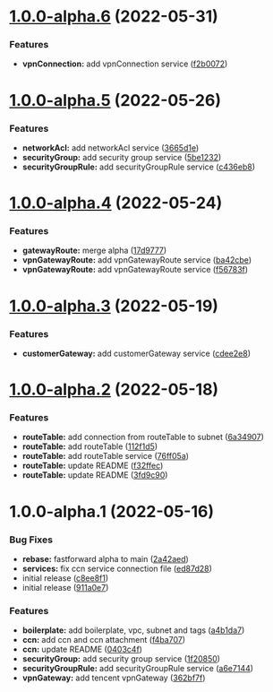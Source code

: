 # [1.0.0-alpha.6](https://github.com/cloudgraphdev/cloudgraph-provider-tencent/compare/1.0.0-alpha.5...1.0.0-alpha.6) (2022-05-31)


### Features

* **vpnConnection:** add vpnConnection service ([f2b0072](https://github.com/cloudgraphdev/cloudgraph-provider-tencent/commit/f2b0072e237e787c2bf0d11358003a7a126e15de))

# [1.0.0-alpha.5](https://github.com/cloudgraphdev/cloudgraph-provider-tencent/compare/1.0.0-alpha.4...1.0.0-alpha.5) (2022-05-26)


### Features

* **networkAcl:** add networkAcl service ([3665d1e](https://github.com/cloudgraphdev/cloudgraph-provider-tencent/commit/3665d1e14782040d601152a252bd889e64fdef98))
* **securityGroup:** add security group service ([5be1232](https://github.com/cloudgraphdev/cloudgraph-provider-tencent/commit/5be123281dca7d37e29e91617f03ece3b6a2b07c))
* **securityGroupRule:** add securityGroupRule service ([c436eb8](https://github.com/cloudgraphdev/cloudgraph-provider-tencent/commit/c436eb8a15269f6738527a415421638f22e95193))

# [1.0.0-alpha.4](https://github.com/cloudgraphdev/cloudgraph-provider-tencent/compare/1.0.0-alpha.3...1.0.0-alpha.4) (2022-05-24)


### Features

* **gatewayRoute:** merge alpha ([17d9777](https://github.com/cloudgraphdev/cloudgraph-provider-tencent/commit/17d9777c4a25f9b8ae6ea0799ee67e8a8281c8d7))
* **vpnGatewayRoute:** add vpnGatewayRoute service ([ba42cbe](https://github.com/cloudgraphdev/cloudgraph-provider-tencent/commit/ba42cbe2c892dd5ebfc826c899445f2c42aefc05))
* **vpnGatewayRoute:** add vpnGatewayRoute service ([f56783f](https://github.com/cloudgraphdev/cloudgraph-provider-tencent/commit/f56783f3f20b91bfe25af1dd959dd7ba4bccd0e6))

# [1.0.0-alpha.3](https://github.com/cloudgraphdev/cloudgraph-provider-tencent/compare/1.0.0-alpha.2...1.0.0-alpha.3) (2022-05-19)


### Features

* **customerGateway:** add customerGateway service ([cdee2e8](https://github.com/cloudgraphdev/cloudgraph-provider-tencent/commit/cdee2e85baa41ce5364051641345af0563e2601f))

# [1.0.0-alpha.2](https://github.com/cloudgraphdev/cloudgraph-provider-tencent/compare/1.0.0-alpha.1...1.0.0-alpha.2) (2022-05-18)


### Features

* **routeTable:** add connection from routeTable to subnet ([6a34907](https://github.com/cloudgraphdev/cloudgraph-provider-tencent/commit/6a3490754dc5da4aa3ebe68072b2f6fe5063130b))
* **routeTable:** add routeTable ([112f1d5](https://github.com/cloudgraphdev/cloudgraph-provider-tencent/commit/112f1d561208e122b36b51e842f2802cf1ee76be))
* **routeTable:** add routeTable service ([76ff05a](https://github.com/cloudgraphdev/cloudgraph-provider-tencent/commit/76ff05ac8cb7cad4ccdf68b5d74633248a350aa8))
* **routeTable:** update README ([f32ffec](https://github.com/cloudgraphdev/cloudgraph-provider-tencent/commit/f32ffecf3e67551826fae5025b3c2bf0e2a1feb4))
* **routeTable:** update README ([3fd9c90](https://github.com/cloudgraphdev/cloudgraph-provider-tencent/commit/3fd9c9080b6ee007ec598b86b108f301e34e41af))

# 1.0.0-alpha.1 (2022-05-16)


### Bug Fixes

* **rebase:** fastforward alpha to main ([2a42aed](https://github.com/cloudgraphdev/cloudgraph-provider-tencent/commit/2a42aedd5a0488d49406b56d6b2eccffbb750aba))
* **services:** fix ccn service connection file ([ed87d28](https://github.com/cloudgraphdev/cloudgraph-provider-tencent/commit/ed87d280abef5619cc76357fcef54f3efa8706b3))
* initial release ([c8ee8f1](https://github.com/cloudgraphdev/cloudgraph-provider-tencent/commit/c8ee8f1ae4efd7357aa40453aa2960d1c63791f9))
* initial release ([911a0e7](https://github.com/cloudgraphdev/cloudgraph-provider-tencent/commit/911a0e7c580cc5d838c4a9adbeb677440e07d8ba))


### Features

* **boilerplate:** add boilerplate, vpc, subnet and tags ([a4b1da7](https://github.com/cloudgraphdev/cloudgraph-provider-tencent/commit/a4b1da78373b39deb24b0c02605c2cce0cac72a6))
* **ccn:** add ccn and ccn attachment ([f4ba707](https://github.com/cloudgraphdev/cloudgraph-provider-tencent/commit/f4ba70780e0d133094e209c8995b80027bd98bcf))
* **ccn:** update README ([0403c4f](https://github.com/cloudgraphdev/cloudgraph-provider-tencent/commit/0403c4fca7ea97270c499b17434e3c05b148ce72))
* **securityGroup:** add security group service ([1f20850](https://github.com/cloudgraphdev/cloudgraph-provider-tencent/commit/1f20850176f0e9f3c48e3f0d8fe86ac533370e7d))
* **securityGroupRule:** add securityGroupRule service ([a6e7144](https://github.com/cloudgraphdev/cloudgraph-provider-tencent/commit/a6e714495bb6669d338aa42fae43603eccc2bde0))
* **vpnGateway:** add tencent vpnGateway ([362bf7f](https://github.com/cloudgraphdev/cloudgraph-provider-tencent/commit/362bf7f37f9a858edabc233f655e19a62a5a7ca5))
